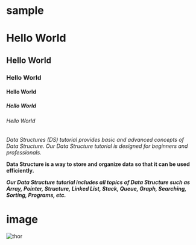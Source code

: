 # sample

# Hello World
## Hello World
### Hello World
#### Hello World
##### Hello World
###### Hello World

*Data Structures (DS) tutorial provides basic and advanced concepts of Data Structure. Our Data Structure tutorial is designed for beginners and professionals.*

**Data Structure is a way to store and organize data so that it can be used efficiently.**

***Our Data Structure tutorial includes all topics of Data Structure such as Array, Pointer, Structure, Linked List, Stack, Queue, Graph, Searching, Sorting, Programs, etc.***

# image
![thor](https://www.google.com/imgres?imgurl=https%3A%2F%2Fstatic.wikia.nocookie.net%2Fmarvelcinematicuniverse%2Fimages%2F1%2F13%2FThor-EndgameProfile.jpg%2Frevision%2Flatest%3Fcb%3D20190423174911&imgrefurl=https%3A%2F%2Fmarvelcinematicuniverse.fandom.com%2Fwiki%2FThor&tbnid=7U8DsGvDUkXWeM&vet=12ahUKEwjDpZrhyMruAhXjxHMBHVRdBSAQMygBegUIARDTAQ..i&docid=QBi9aNM6ZMVLjM&w=3547&h=5000&q=thor&ved=2ahUKEwjDpZrhyMruAhXjxHMBHVRdBSAQMygBegUIARDTAQ)
